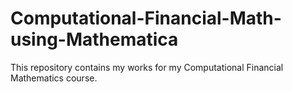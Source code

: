# Computational-Financial-Math-using-Mathematica
This repository contains my works for my Computational Financial Mathematics course.

